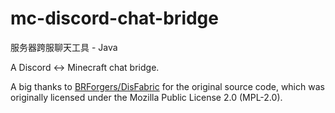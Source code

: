 # mc-discord-chat-bridge

服务器跨服聊天工具 - Java

A Discord <-> Minecraft chat bridge.

A big thanks to [BRForgers/DisFabric](https://github.com/BRForgers/DisFabric) for the original source code, which was
originally licensed under the Mozilla Public License 2.0 (MPL-2.0).